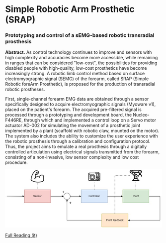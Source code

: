 # Simple Robotic Arm Prosthetic (SRAP)
### Prototyping and control of a sEMG-based robotic transradial prosthesis

**Abstract.** As control technology continues to improve and sensors with high complexity and accuracies become more accessible, while remaining in ranges that can be considered "low-cost", the possibilities for providing disabled people with high-quality, low-cost prosthetics have become increasingly strong. A robotic limb control method based on surface electromyographic signal (SEMG) of the forearm, called SRAP (Simple Robotic foreArm Prosthetic), is proposed for the production of transradial robotic prostheses. 

First, single-channel forearm EMG data are obtained through a sensor specifically designed to acquire electromyographic signals (Myoware v1), placed on the patient's forearm. The acquired pre-filtered signal is processed through a prototyping and development board, the Nucleo-F446RE, through which and implemented a control loop on a Servo motor actuator AD-002 for simulating the movement of a prosthetic joint implemented by a plant (scaffold with robotic claw, mounted on the motor). The system also includes the ability to customize the user experience with the robotic prosthesis through a calibration and configuration protocol. Thus, the project aims to emulate a real prosthesis through a digitally controlled articulation using electrical signals transmitted from the forearm, consisting of a non-invasive, low sensor complexity and low cost procedure. 

![schema](schema.jpg)

[Full Reading (it)](Relazione%20SRAP.pdf)